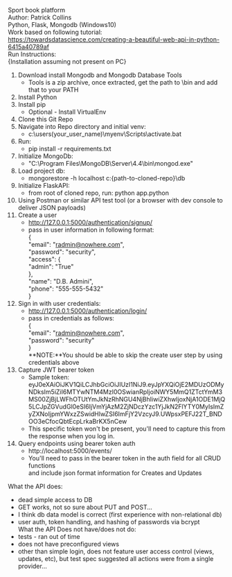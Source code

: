 Sport book platform  
Author: Patrick Collins  
Python, Flask, Mongodb  (Windows10)  
Work based on following tutorial:  
https://towardsdatascience.com/creating-a-beautiful-web-api-in-python-6415a40789af  
Run Instructions:  
{Installation assuming not present on PC}  
1. Download install Mongodb and Mongodb Database Tools  
	- Tools is a zip archive, once extracted, get the path to \bin and add that to your PATH  
2. Install Python  
3. Install pip  
	- Optional - Install VirtualEnv  
4. Clone this Git Repo  
5. Navigate into Repo directory and initial venv:  
	- c:\users\(your_user_name)\myenv\Scripts\activate.bat  
6. Run:  
	- pip install -r requirements.txt  
7. Initialize MongoDb:  
	- "C:\Program Files\MongoDB\Server\4.4\bin\mongod.exe"  
8. Load project db:  
	- mongorestore -h localhost c:\{path-to-cloned-repo}\db  
9. Initialize FlaskAPI:  
	- from root of cloned repo, run: python app.python  
10. Using Postman or similar API test tool (or a browser with dev console to deliver JSON payloads)  
11. Create a user  
	- http://127.0.0.1:5000/authentication/signup/  
	- pass in user information in following format:  
		{  
		 "email": "radmin@nowhere.com",  
		 "password": "security",  
		 "access": {  
		  "admin": "True"  
		 },  
		 "name": "D.B. Admini",  
		 "phone": "555-555-5432"  
		}  
12. Sign in with user credentials:  
	- http://127.0.0.1:5000/authentication/login/  
	- pass in credentials as follows:  
		{  
		 "email": "radmin@nowhere.com",  
		 "password": "security"  
		}  
**NOTE:**You should be able to skip the create user step by using credentials above  
13. Capture JWT bearer token  
	- Sample token:  
		eyJ0eXAiOiJKV1QiLCJhbGciOiJIUzI1NiJ9.eyJpYXQiOjE2MDUzODMyNDksIm5iZiI6MTYwNTM4MzI0OSwianRpIjoiNWY5MmQ1ZTctYmM3MS00ZjBjLWFhOTUtYmJkNzRhNGU4NjBhIiwiZXhwIjoxNjA1ODE1MjQ5LCJpZGVudGl0eSI6IjVmYjAzM2ZjNDczYzc1YjJkN2FlYTY0MyIsImZyZXNoIjpmYWxzZSwidHlwZSI6ImFjY2VzcyJ9.UWpsxPEFJ22T_BNDOO3eCfocQbtEcpLrkaBrKX5nCew  
	- This specific token won't be present, you'll need to capture this from the response when you log in.  
14. Query endpoints using bearer token auth   
	- http://localhost:5000/events/  
	- You'll need to pass in the bearer token in the auth field for all CRUD functions  
	and include json format information for Creates and Updates  
	  
What the API does:  
- dead simple access to DB
- GET works, not so sure about PUT and POST...
- I think db data model is correct (first experience with non-relational db)
- user auth, token handling, and hashing of passwords via bcrypt  
What the API Does not have/does not do:  
- tests - ran out of time
- does not have preconfigured views
- other than simple login, does not feature user access control (views, updates, etc), but test spec suggested all actions were from a single provider...

	
